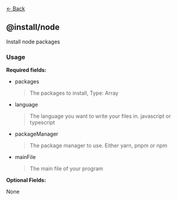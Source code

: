 [<- Back](../index.md)

## @install/node

Install node packages

### Usage

**Required fields:**

-   packages

    > The packages to install, Type: Array

-   language

    > The language you want to write your files in. javascript or typescript

-   packageManager

    > The package manager to use. Either yarn, pnpm or npm

-   mainFile
    > The main file of your program

**Optional Fields:**

None
